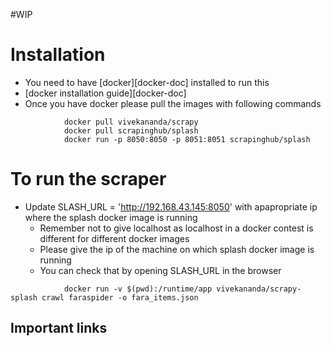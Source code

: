 #WIP

# Installation
  * You need to have [docker][docker-doc] installed to run this
  * [docker installation guide][docker-doc]
  * Once you have docker please pull the images with following commands

```
            docker pull vivekananda/scrapy
            docker pull scrapinghub/splash
            docker run -p 8050:8050 -p 8051:8051 scrapinghub/splash
```

# To run the scraper
  * Update SLASH_URL = 'http://192.168.43.145:8050' with apapropriate ip where the splash docker image is running
    * Remember not to give localhost as localhost in a docker contest is different for different docker images
    * Please give the ip of the machine on which splash docker image is running
    * You can check that by opening SLASH_URL in the browser 

```
            docker run -v $(pwd):/runtime/app vivekananda/scrapy-splash crawl faraspider -o fara_items.json
``` 

## Important links

[docker-scrapy-image]: https://hub.docker.com/r/aciobanu/scrapy/
[splash-docs]:  http://splash.readthedocs.io/en/stable/install.html#os-x-docker
[scrapy-tutorial]: http://jamfie.com/2016/06/06/learning-scrapy-tutorial-javascript-sites/
[scrapy-tutorial2]: https://www.tutorialspoint.com/scrapy/scrapy_first_spider.htm
[scrapy-docs]: https://doc.scrapy.org/en/latest/topics/selectors.html  
  
[docker-docs]: https://docs.docker.com/engine/installation/

